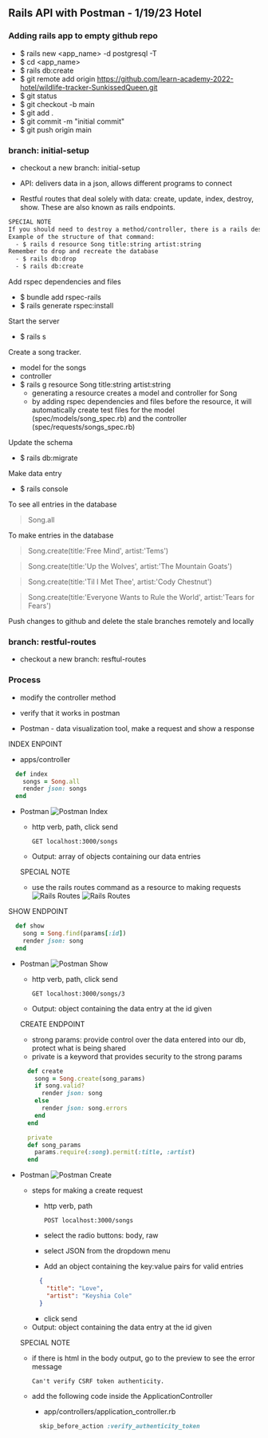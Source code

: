 ## Rails API with Postman - 1/19/23 Hotel

### Adding rails app to empty github repo
- $ rails new <app_name> -d postgresql -T
- $ cd <app_name>
- $ rails db:create
- $ git remote add origin https://github.com/learn-academy-2022-hotel/wildlife-tracker-SunkissedQueen.git
- $ git status
- $ git checkout -b main
- $ git add .
- $ git commit -m "initial commit"
- $ git push origin main

### branch: initial-setup
- checkout a new branch: initial-setup

- API: delivers data in a json, allows different programs to connect

- Restful routes that deal solely with data: create, update, index, destroy, show. These are also known as rails endpoints. 

```bash
SPECIAL NOTE
If you should need to destroy a method/controller, there is a rails destroy command. `rails destroy` or `rails d`
Example of the structure of that command:
  - $ rails d resource Song title:string artist:string
Remember to drop and recreate the database
  - $ rails db:drop
  - $ rails db:create
```

Add rspec dependencies and files
- $ bundle add rspec-rails
- $ rails generate rspec:install

Start the server
- $ rails s

Create a song tracker. 
  - model for the songs
  - controller 
  - $ rails g resource Song title:string artist:string
    - generating a resource creates a model and controller for Song
    - by adding rspec dependencies and files before the resource, it will automatically create test files for the model (spec/models/song_spec.rb) and the controller (spec/requests/songs_spec.rb)

Update the schema
- $ rails db:migrate

Make data entry
- $ rails console 

To see all entries in the database
  > Song.all

To make entries in the database
  > Song.create(title:'Free Mind', artist:'Tems') 

  > Song.create(title:'Up the Wolves', artist:'The Mountain Goats')

  > Song.create(title:'Til I Met Thee', artist:'Cody Chestnut')

  > Song.create(title:'Everyone Wants to Rule the World', artist:'Tears for Fears')

Push changes to github and delete the stale branches remotely and locally

### branch: restful-routes

- checkout a new branch: resftul-routes

### Process
- modify the controller method
- verify that it works in postman

- Postman - data visualization tool, make a request and show a response

INDEX ENPOINT
- apps/controller
```ruby
  def index
    songs = Song.all
    render json: songs
  end
```
- Postman
  ![Postman Index](./app/assets/images/index.png)
  - http verb, path, click send

    `GET localhost:3000/songs`
  - Output: array of objects containing our data entries

  SPECIAL NOTE
  - use the rails routes command as a resource to making requests
  ![Rails Routes](./app/assets/images/routes1.png)
  ![Rails Routes](./app/assets/images/routes2.png)
  

SHOW ENDPOINT
```ruby
  def show
    song = Song.find(params[:id])
    render json: song
  end
```
- Postman
  ![Postman Show](./app/assets/images/show.png)
  - http verb, path, click send

    `GET localhost:3000/songs/3`
  - Output: object containing the data entry at the id given

  CREATE ENDPOINT 
  - strong params: provide control over the data entered into our db, protect what is being shared
  - private is a keyword that provides security to the strong params
  ```ruby
    def create
      song = Song.create(song_params)
      if song.valid?
        render json: song
      else
        render json: song.errors
      end
    end

    private
    def song_params
      params.require(:song).permit(:title, :artist)
    end
  ```
- Postman
  ![Postman Create](./app/assets/images/create.png)
  - steps for making a create request
    - http verb, path

      `POST localhost:3000/songs`
    - select the radio buttons: body, raw
    - select JSON from the dropdown menu
    - Add an object containing the key:value pairs for valid entries
    ```json
      {
        "title": "Love",
        "artist": "Keyshia Cole"
      }
    ```
    - click send
  - Output: object containing the data entry at the id given 

  SPECIAL NOTE
  - if there is html in the body output, go to the preview to see the error message 

    `Can't verify CSRF token authenticity.`
  
  - add the following code inside the ApplicationController
    - app/controllers/application_controller.rb
    ```ruby
      skip_before_action :verify_authenticity_token
    ```

